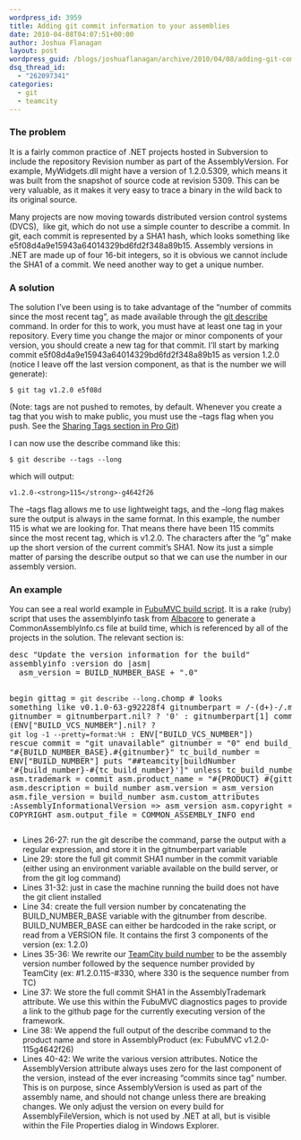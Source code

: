 ```yaml
---
wordpress_id: 3959
title: Adding git commit information to your assemblies
date: 2010-04-08T04:07:51+00:00
author: Joshua Flanagan
layout: post
wordpress_guid: /blogs/joshuaflanagan/archive/2010/04/08/adding-git-commit-information-to-your-assemblies.aspx
dsq_thread_id:
  - "262097341"
categories:
  - git
  - teamcity
---
```

### The problem

It is a fairly common practice of .NET projects hosted in Subversion to include the repository Revision number as part of the AssemblyVersion. For example, MyWidgets.dll might have a version of 1.2.0.5309, which means it was built from the snapshot of source code at revision 5309. This can be very valuable, as it makes it very easy to trace a binary in the wild back to its original source.

Many projects are now moving towards distributed version control systems (DVCS),&#160; like git, which do not use a simple counter to describe a commit. In git, each commit is represented by a SHA1 hash, which looks something like e5f08d4a9e15943a64014329bd6fd2f348a89b15. Assembly versions in .NET are made up of four 16-bit integers, so it is obvious we cannot include the SHA1 of a commit. We need another way to get a unique number.

### A solution

The solution I’ve been using is to take advantage of the “number of commits since the most recent tag”, as made available through the <a href="http://www.kernel.org/pub/software/scm/git/docs/git-describe.html" target="_blank">git describe</a> command. In order for this to work, you must have at least one tag in your repository. Every time you change the major or minor components of your version, you should create a new tag for that commit. I’ll start by marking commit e5f08d4a9e15943a64014329bd6fd2f348a89b15 as version 1.2.0 (notice I leave off the last version component, as that is the number we will generate):

`$ git tag v1.2.0 e5f08d` 

(Note: tags are not pushed to remotes, by default. Whenever you create a tag that you wish to make public, you must use the &#8211;tags flag when you push. See the <a href="http://progit.org/book/ch2-6.html" target="_blank">Sharing Tags section in Pro Git</a>)

I can now use the describe command like this:

`$ git describe --tags --long` 

which will output:

`v1.2.0-<strong>115</strong>-g4642f26` 

The &#8211;tags flag allows me to use lightweight tags, and the &#8211;long flag makes sure the output is always in the same format. In this example, the number 115 is what we are looking for. That means there have been 115 commits since the most recent tag, which is v1.2.0. The characters after the “g” make up the short version of the current commit’s SHA1. Now its just a simple matter of parsing the describe output so that we can use the number in our assembly version.

### An example

You can see a real world example in <a href="http://github.com/DarthFubuMVC/fubumvc/blob/4bdfd6be1280c700c9f57112eafe7be50ebd7474/rakefile.rb" target="_blank">FubuMVC build script</a>. It is a rake (ruby) script that uses the assemblyinfo task from <a href="http://albacorebuild.net/" target="_blank">Albacore</a> to generate a CommonAssemblyInfo.cs file at build time, which is referenced by all of the projects in the solution. The relevant section is:

<div style="padding-bottom: 0px;margin: 0px;padding-left: 0px;padding-right: 0px;float: none;padding-top: 0px" class="wlWriterEditableSmartContent">
  <pre>desc "Update the version information for the build"
assemblyinfo :version do |asm|
  asm_version = BUILD_NUMBER_BASE + ".0"
  
  begin
	gittag = `git describe --long`.chomp 	# looks something like v0.1.0-63-g92228f4
    gitnumberpart = /-(d+)-/.match(gittag)
    gitnumber = gitnumberpart.nil? ? '0' : gitnumberpart[1]
    commit = (ENV["BUILD_VCS_NUMBER"].nil? ? `git log -1 --pretty=format:%H` : ENV["BUILD_VCS_NUMBER"])
  rescue
    commit = "git unavailable"
    gitnumber = "0"
  end
  build_number = "#{BUILD_NUMBER_BASE}.#{gitnumber}"
  tc_build_number = ENV["BUILD_NUMBER"]
  puts "##teamcity[buildNumber '#{build_number}-#{tc_build_number}']" unless tc_build_number.nil?
  asm.trademark = commit
  asm.product_name = "#{PRODUCT} #{gittag}"
  asm.description = build_number
  asm.version = asm_version
  asm.file_version = build_number
  asm.custom_attributes :AssemblyInformationalVersion =&gt; asm_version
  asm.copyright = COPYRIGHT
  asm.output_file = COMMON_ASSEMBLY_INFO
end
</pre>
</div>

  * Lines 26-27: run the git describe the command, parse the output with a regular expression, and store it in the gitnumberpart variable
  * Line 29: store the full git commit SHA1 number in the commit variable (either using an environment variable available on the build server, or from the git log command)
  * Lines 31-32: just in case the machine running the build does not have the git client installed
  * Line 34: create the full version number by concatenating the BUILD\_NUMBER\_BASE variable with the gitnumber from describe. BUILD\_NUMBER\_BASE can either be hardcoded in the rake script, or read from a VERSION file. It contains the first 3 components of the version (ex: 1.2.0)
  * Lines 35-36: We rewrite our <a href="http://teamcity.codebetter.com/viewType.html?buildTypeId=bt24&tab=buildTypeStatusDiv" target="_blank">TeamCity build number</a> to be the assembly version number followed by the sequence number provided by TeamCity (ex: #1.2.0.115-#330, where 330 is the sequence number from TC)
  * Line 37: We store the full commit SHA1 in the AssemblyTrademark attribute. We use this within the FubuMVC diagnostics pages to provide a link to the github page for the currently executing version of the framework.
  * Line 38: We append the full output of the describe command to the product name and store in AssemblyProduct (ex: FubuMVC v1.2.0-115g4642f26)
  * Lines 40-42: We write the various version attributes. Notice the AssemblyVersion attribute always uses zero for the last component of the version, instead of the ever increasing “commits since tag” number. This is on purpose, since AssemblyVersion is used as part of the assembly name, and should not change unless there are breaking changes. We only adjust the version on every build for AssemblyFileVersion, which is not used by .NET at all, but is visible within the File Properties dialog in Windows Explorer.